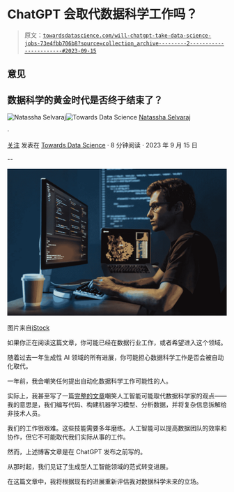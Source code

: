 # ChatGPT 会取代数据科学工作吗？

> 原文：[`towardsdatascience.com/will-chatgpt-take-data-science-jobs-73e4fbb706b8?source=collection_archive---------2-----------------------#2023-09-15`](https://towardsdatascience.com/will-chatgpt-take-data-science-jobs-73e4fbb706b8?source=collection_archive---------2-----------------------#2023-09-15)

## 意见

## 数据科学的黄金时代是否终于结束了？

[](https://natassha6789.medium.com/?source=post_page-----73e4fbb706b8--------------------------------)![Natassha Selvaraj](https://natassha6789.medium.com/?source=post_page-----73e4fbb706b8--------------------------------)[](https://towardsdatascience.com/?source=post_page-----73e4fbb706b8--------------------------------)![Towards Data Science](https://towardsdatascience.com/?source=post_page-----73e4fbb706b8--------------------------------) [Natassha Selvaraj](https://natassha6789.medium.com/?source=post_page-----73e4fbb706b8--------------------------------)

·

[关注](https://medium.com/m/signin?actionUrl=https%3A%2F%2Fmedium.com%2F_%2Fsubscribe%2Fuser%2F6a2ef1b1f09d&operation=register&redirect=https%3A%2F%2Ftowardsdatascience.com%2Fwill-chatgpt-take-data-science-jobs-73e4fbb706b8&user=Natassha+Selvaraj&userId=6a2ef1b1f09d&source=post_page-6a2ef1b1f09d----73e4fbb706b8---------------------post_header-----------) 发表在 [Towards Data Science](https://towardsdatascience.com/?source=post_page-----73e4fbb706b8--------------------------------) · 8 分钟阅读 · 2023 年 9 月 15 日 [](https://medium.com/m/signin?actionUrl=https%3A%2F%2Fmedium.com%2F_%2Fvote%2Ftowards-data-science%2F73e4fbb706b8&operation=register&redirect=https%3A%2F%2Ftowardsdatascience.com%2Fwill-chatgpt-take-data-science-jobs-73e4fbb706b8&user=Natassha+Selvaraj&userId=6a2ef1b1f09d&source=-----73e4fbb706b8---------------------clap_footer-----------)

--

[](https://medium.com/m/signin?actionUrl=https%3A%2F%2Fmedium.com%2F_%2Fbookmark%2Fp%2F73e4fbb706b8&operation=register&redirect=https%3A%2F%2Ftowardsdatascience.com%2Fwill-chatgpt-take-data-science-jobs-73e4fbb706b8&source=-----73e4fbb706b8---------------------bookmark_footer-----------)![](img/391aa1e0898851356a190c49d1c69a19.png)

图片来自[iStock](https://www.istockphoto.com/)

如果你正在阅读这篇文章，你可能已经在数据行业工作，或者希望进入这个领域。

随着过去一年生成性 AI 领域的所有进展，你可能担心数据科学工作是否会被自动化取代。

一年前，我会嘲笑任何提出自动化数据科学工作可能性的人。

实际上，我甚至写了一篇[完整的文章](https://www.kdnuggets.com/2022/01/data-science-dying-career.html)嘲笑人工智能可能取代数据科学家的观点——我的意思是，我们编写代码、构建机器学习模型、分析数据，并将复杂信息拆解给非技术人员。

我们的工作很艰难。这些技能需要多年磨练。人工智能可以提高数据团队的效率和协作，但它不可能取代我们实际从事的工作。

然而，上述博客文章是在 ChatGPT 发布之前写的。

从那时起，我们见证了生成型人工智能领域的范式转变进展。

在这篇文章中，我将根据现有的进展重新评估我对数据科学未来的立场。
